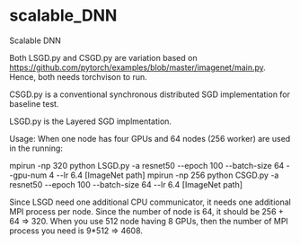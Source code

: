# scalable_DNN
Scalable DNN

Both LSGD.py and CSGD.py are variation based on https://github.com/pytorch/examples/blob/master/imagenet/main.py.
Hence, both needs torchvison to run.

CSGD.py is a conventional synchronous distributed SGD implementation for baseline test.

LSGD.py is the Layered SGD implmentation.

Usage:
When one node has four GPUs and 64 nodes (256 worker) are used in the running:

mpirun -np 320 python LSGD.py -a resnet50 --epoch 100 --batch-size 64 --gpu-num 4 --lr 6.4 [ImageNet path]
mpirun -np 256 python CSGD.py -a resnet50 --epoch 100 --batch-size 64 --lr 6.4 [ImageNet path]


Since LSGD need one additional CPU communicator, it needs one additional MPI process per node.
Since the number of node is 64, it should be 256 + 64 => 320.
When you use 512 node having 8 GPUs, then the number of MPI process you need is 9*512 => 4608.

